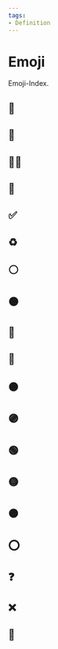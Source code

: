```yaml
---
tags:
- Definition
---
```

# Emoji

Emoji-Index.

## 🎒

## 🏁

## 🧑‍💻

## 💬

## ✅

## ♻️

## ⚪

## ⚫

## 🔴

## 🔵

## 🟤

## 🟣

## 🟢

## 🟡

## 🟠

## ⭕

## ❓

## ❌

## 🚧
